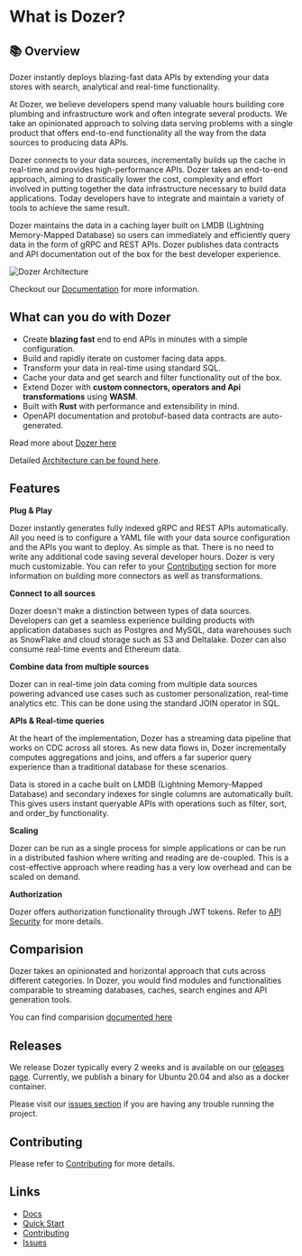 # What is Dozer?

## 📚 Overview

Dozer instantly deploys blazing-fast data APIs by extending your data stores with search, analytical and real-time functionality. 

At Dozer, we believe developers spend many valuable hours building core plumbing and infrastructure work and often integrate several products. We take an opinionated approach to solving data serving problems with a single product that offers end-to-end functionality all the way from the data sources to producing data APIs. 

Dozer connects to your data sources, incrementally builds up the cache in real-time and provides high-performance APIs. Dozer takes an end-to-end approach, aiming to drastically lower the cost, complexity and effort involved in putting together the data infrastructure necessary to build data applications. Today developers have to integrate and maintain a variety of tools to achieve the same result. 

Dozer maintains the data in a caching layer built on LMDB (Lightning Memory-Mapped Database) so users can immediately and efficiently query data in the form of gRPC and REST APIs. Dozer publishes data contracts and API documentation out of the box for the best developer experience. 

![Dozer Architecture](https://getdozer.io/img/dozer-binary.svg)

Checkout our [Documentation](https://getdozer.io/docs/dozer) for more information.

##  What can you do with Dozer

- Create **blazing fast** end to end APIs in minutes with a simple configuration.
- Build and rapidly iterate on customer facing data apps.
- Transform your data in real-time using standard SQL. 
- Cache your data and get search and filter functionality out of the box.
- Extend Dozer with **custom connectors, operators and Api transformations** using **WASM**.
- Built with **Rust** with performance and extensibility in mind.
- OpenAPI documentation and protobuf-based data contracts are auto-generated.


Read more about [Dozer here](https://getdozer.io/docs/dozer)

Detailed [Architecture can be found here](https:///getdozer.io/docs/dozer/architecture). 

## Features

**Plug & Play**

Dozer instantly generates fully indexed gRPC and REST APIs automatically. All you need is to configure a YAML file with your data source configuration and the APIs you want to deploy. As simple as that. There is no need to write any additional code saving several developer hours. Dozer is very much customizable. You can refer to your [Contributing](https://getdozer.io/docs/contributing/overview) section for more information on building more connectors as well as transformations. 


**Connect to all sources**

Dozer doesn't make a distinction between types of data sources. Developers can get a seamless experience building products with application databases such as Postgres and MySQL, data warehouses such as SnowFlake and cloud storage such as S3 and Deltalake. Dozer can also consume real-time events and Ethereum data. 

**Combine data from multiple sources**

Dozer can in real-time join data coming from multiple data sources powering advanced use cases such as customer personalization, real-time analytics etc. This can be done using the standard JOIN operator in SQL.

**APIs & Real-time queries**

At the heart of the implementation, Dozer has a streaming data pipeline that works on CDC across all stores. As new data flows in, Dozer incrementally computes aggregations and joins, and offers a far superior query experience than a traditional database for these scenarios. 

Data is stored in a cache built on LMDB (Lightning Memory-Mapped Database) and secondary indexes for single columns are automatically built. This gives users instant queryable APIs with operations such as filter, sort, and order_by functionality. 

**Scaling**

Dozer can be run as a single process for simple applications or can be run in a distributed fashion where writing and reading are de-coupled. This is a cost-effective approach where reading has a very low overhead and can be scaled on demand.


**Authorization**

Dozer offers authorization functionality through JWT tokens. Refer to [API Security](https://getdozer.io/docs/reference/api/security) for more details.

## Comparision
Dozer takes an opinionated and horizontal approach that cuts across different categories. In Dozer, you would find modules and functionalities comparable to streaming databases, caches, search engines and API generation tools.

You can find comparision [documented here](https://getdozer.io/docs/dozer/comparision)


## Releases
We release Dozer typically every 2 weeks and is available on our [releases page](https://github.com/getdozer/dozer/releases/latest). Currently, we publish a binary for Ubuntu 20.04 and also as a docker container.


Please visit our [issues section](https://github.com/getdozer/dozer/issues) if you are having any trouble running the project.


## Contributing
Please refer to [Contributing](https://getdozer.io/docs/contributing/overview) for more details.


## Links
- [Docs](https://getdozer.io/docs/dozer)
- [Quick Start](https://getdozer.io/docs/category/getting-started)
- [Contributing](https://getdozer.io/docs/contributing/overview)
- [Issues](https://github.com/getdozer/dozer/issues)

